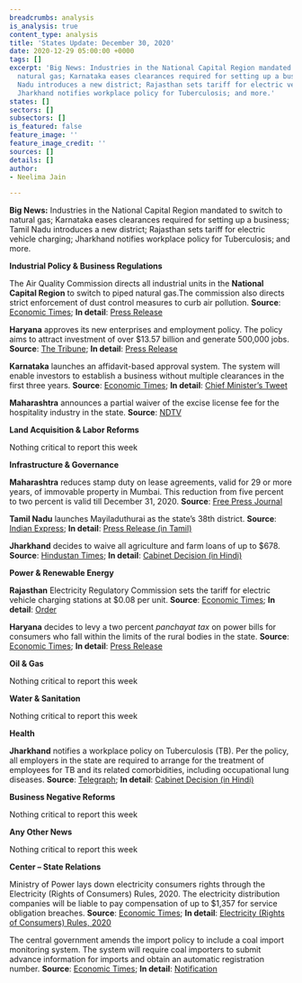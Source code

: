 ```yaml
---
breadcrumbs: analysis
is_analysis: true
content_type: analysis
title: 'States Update: December 30, 2020'
date: 2020-12-29 05:00:00 +0000
tags: []
excerpt: 'Big News: Industries in the National Capital Region mandated to switch to
  natural gas; Karnataka eases clearances required for setting up a business; Tamil
  Nadu introduces a new district; Rajasthan sets tariff for electric vehicle charging;
  Jharkhand notifies workplace policy for Tuberculosis; and more.'
states: []
sectors: []
subsectors: []
is_featured: false
feature_image: ''
feature_image_credit: ''
sources: []
details: []
author:
- Neelima Jain

---
```

**Big News:** Industries in the National Capital Region mandated to switch to natural gas; Karnataka eases clearances required for setting up a business; Tamil Nadu introduces a new district; Rajasthan sets tariff for electric vehicle charging; Jharkhand notifies workplace policy for Tuberculosis; and more.

**Industrial Policy & Business Regulations**

The Air Quality Commission directs all industrial units in the **National Capital Region** to switch to piped natural gas.The commission also directs strict enforcement of dust control measures to curb air pollution. **Source**: [Economic Times](https://energy.economictimes.indiatimes.com/news/oil-and-gas/delhi-industries-asked-to-switch-over-to-png-by-january-end/79916394); **In detail**: [Press Release](https://pib.gov.in/PressReleasePage.aspx?PRID=1682640)

**Haryana** approves its new enterprises and employment policy. The policy aims to attract investment of over $13.57 billion and generate 500,000 jobs. **Source**: [The Tribune](https://www.tribuneindia.com/news/haryana/haryana-government-okays-policy-targeting-rs-1l-cr-investment-5l-jobs-188601); **In detail**: [Press Release](https://prharyana.gov.in/en/haryana-cabinet-which-met-under-the-chairmanship-of-chief-minister-mr-manohar-lal-here-today-182)

**Karnataka** launches an affidavit-based approval system. The system will enable investors to establish a business without multiple clearances in the first three years. **Source**: [Economic Times](https://economictimes.indiatimes.com/news/economy/policy/karnataka-govt-launches-affidavit-based-approval-system-for-ease-of-doing-business/articleshow/79851356.cms); **In detail**: [Chief Minister’s Tweet](https://twitter.com/CMofKarnataka/status/1341298622609063936)

**Maharashtra** announces a partial waiver of the excise license fee for the hospitality industry in the state. **Source**: [NDTV](https://www.ndtv.com/india-news/maharashtra-announces-license-fee-relief-for-hotels-restaurants-2343226)

**Land Acquisition & Labor Reforms**

Nothing critical to report this week

**Infrastructure & Governance**

**Maharashtra** reduces stamp duty on lease agreements, valid for 29 or more years, of immovable property in Mumbai. This reduction from five percent to two percent is valid till December 31, 2020. **Source**: [Free Press Journal](https://www.freepressjournal.in/mumbai/maharashtra-government-cuts-stamp-duty-on-lease-agreements-of-immovable-property)

**Tamil Nadu** launches Mayiladuthurai as the state’s 38th district. **Source**: [Indian Express](https://indianexpress.com/article/cities/chennai/edappadi-palaniswami-launches-mayiladuthurai-38th-district-tamil-nadu-7123211/); **In detail**: [Press Release (in Tamil)](https://cms.tn.gov.in/sites/default/files/press_release/pr281220a.JPG)

**Jharkhand** decides to waive all agriculture and farm loans of up to $678. **Source**: [Hindustan Times](https://www.hindustantimes.com/india-news/jharkhand-government-to-waive-farm-loans-up-to-rs-50-000/story-19dFAKyUouRqyq1Cyw6MMO.html); **In detail**: [Cabinet Decision (in Hindi)](http://cm.jharkhand.gov.in/sites/default/files/cabinet_decision_23_12_2020.pdf)

**Power & Renewable Energy**

**Rajasthan** Electricity Regulatory Commission sets the tariff for electric vehicle charging stations at $0.08 per unit. **Source**: [Economic Times](https://energy.economictimes.indiatimes.com/news/power/rerc-fixes-rs-6/unit-power-tariff-for-ev-charging-stations/79924175); **In detail**: [Order](https://rerc.rajasthan.gov.in/rerc-user-files/office-orders)

**Haryana** decides to levy a two percent _panchayat tax_ on power bills for consumers who fall within the limits of the rural bodies in the state. **Source**: [Economic Times](https://energy.economictimes.indiatimes.com/news/power/haryana-cabinet-okays-new-panchayat-tax-on-electricity-agriculture-exempted/79932906); **In detail**: [Press Release](https://prharyana.gov.in/en/in-order-to-augment-the-financial-resources-of-gram-panchayats-the-haryana-government-has-decided)

**Oil & Gas**

Nothing critical to report this week

**Water & Sanitation**

Nothing critical to report this week

**Health**

**Jharkhand** notifies a workplace policy on Tuberculosis (TB). Per the policy, all employers in the state are required to arrange for the treatment of employees for TB and its related comorbidities, including occupational lung diseases. **Source**: [Telegraph](https://www.telegraphindia.com/jharkhand/jharkhand-notifies-workplace-policy-on-tuberculosis/cid/1801549); **In detail**: [Cabinet Decision (in Hindi)](http://cm.jharkhand.gov.in/sites/default/files/cabinet_decision_23_12_2020.pdf)

**Business Negative Reforms**

Nothing critical to report this week

**Any Other News**

Nothing critical to report this week

**Center – State Relations**

Ministry of Power lays down electricity consumers rights through the Electricity (Rights of Consumers) Rules, 2020. The electricity distribution companies will be liable to pay compensation of up to $1,357 for service obligation breaches. **Source**: [Economic Times](https://energy.economictimes.indiatimes.com/news/power/first-ever-service-rules-make-discoms-liable-to-pay-up-to-rs-1-lakh-compensation-for-outage/79849820); **In detail**: [Electricity (Rights of Consumers) Rules, 2020](https://static.pib.gov.in/WriteReadData/userfiles/final%20-%20Copy%202.pdf)

The central government amends the import policy to include a coal import monitoring system. The system will require coal importers to submit advance information for imports and obtain an automatic registration number. **Source**: [Economic Times](https://energy.economictimes.indiatimes.com/news/coal/india-to-put-in-place-coal-import-monitoring-system-from-february-1/79932970); **In detail**: [Notification](https://content.dgft.gov.in/Website/dgftprod/575732e8-1449-4a32-80e1-d0cbba8137a0/notification%20no.49%20dated%2022.12.2020%20scanned%20english.pdf)
